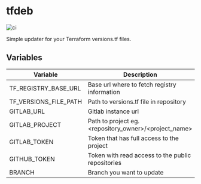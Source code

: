 # tfdeb
![ci](https://github.com/joonvena/tfdeb/actions/workflows/ci.yml/badge.svg)

Simple updater for your Terraform versions.tf files.


## Variables

| Variable    			| Description 			 						            | Default                            |
| --------------------- | --------------------------------------------------------- |------------------------------------|          
| TF_REGISTRY_BASE_URL  | Base url where to fetch registry information              | "https://registry.terraform.io/v1" |
| TF_VERSIONS_FILE_PATH | Path to versions.tf file in repository     			    | "versions.tf"                      |
| GITLAB_URL            | Gitlab instance url                                       | "https://gitlab.com"               |
| GITLAB_PROJECT        | Path to project eg. <repository_owner>/<project_name>     | ""                                 |
| GITLAB_TOKEN          | Token that has full access to the project     			| ""                                 |
| GITHUB_TOKEN          | Token with read access to the public repositories         | ""                                 |
| BRANCH                | Branch you want to update     							| "master"                           |
